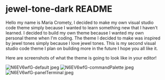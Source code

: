 # jewel-tone-dark README

Hello my name is Maria Cromety, I decided to make my own visual studio code theme simply because I wanted to learn something new that I haven't learned. I decided to build my own theme because I wanted my own personal theme when I'm coding. The theme I decided to make was inspired by jewel tones simply because I love jewel tones. This is my second visual studio code theme I plan on building more in the future I hope you all like it.

Here are screenshots of what the theme is going to look like in your editor!

![N6EV6wfG-default jpeg](https://user-images.githubusercontent.com/112197120/194675453-b5af87a2-16c9-4702-bb00-07fb91b1f740.png)
![N6EV6wfG-commandPalette jpeg](https://user-images.githubusercontent.com/112197120/194675476-0eca4a4f-8a97-443a-a74d-846f83630191.png)
![N6EV6wfG-panelTerminal jpeg](https://user-images.githubusercontent.com/112197120/194675491-ca1efe35-3993-4392-8f77-567d9d87ed38.png)
